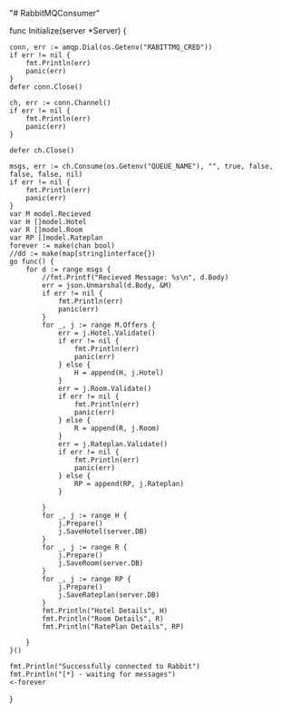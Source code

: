 "# RabbitMQConsumer" 

func Initialize(server *Server) {

	conn, err := amqp.Dial(os.Getenv("RABITTMQ_CRED"))
	if err != nil {
		fmt.Println(err)
		panic(err)
	}
	defer conn.Close()

	ch, err := conn.Channel()
	if err != nil {
		fmt.Println(err)
		panic(err)
	}

	defer ch.Close()

	msgs, err := ch.Consume(os.Getenv("QUEUE_NAME"), "", true, false, false, false, nil)
	if err != nil {
		fmt.Println(err)
		panic(err)
	}
	var M model.Recieved
	var H []model.Hotel
	var R []model.Room
	var RP []model.Rateplan
	forever := make(chan bool)
	//dd := make(map[string]interface{})
	go func() {
		for d := range msgs {
			//fmt.Printf("Recieved Message: %s\n", d.Body)
			err = json.Unmarshal(d.Body, &M)
			if err != nil {
				fmt.Println(err)
				panic(err)
			}
			for _, j := range M.Offers {
				err = j.Hotel.Validate()
				if err != nil {
					fmt.Println(err)
					panic(err)
				} else {
					H = append(H, j.Hotel)
				}
				err = j.Room.Validate()
				if err != nil {
					fmt.Println(err)
					panic(err)
				} else {
					R = append(R, j.Room)
				}
				err = j.Rateplan.Validate()
				if err != nil {
					fmt.Println(err)
					panic(err)
				} else {
					RP = append(RP, j.Rateplan)
				}

			}
			for _, j := range H {
				j.Prepare()
				j.SaveHotel(server.DB)
			}
			for _, j := range R {
				j.Prepare()
				j.SaveRoom(server.DB)
			}
			for _, j := range RP {
				j.Prepare()
				j.SaveRateplan(server.DB)
			}
			fmt.Println("Hotel Details", H)
			fmt.Println("Room Details", R)
			fmt.Println("RatePlan Details", RP)

		}
	}()

	fmt.Println("Successfully connected to Rabbit")
	fmt.Println("[*] - waiting for messages")
	<-forever
}
